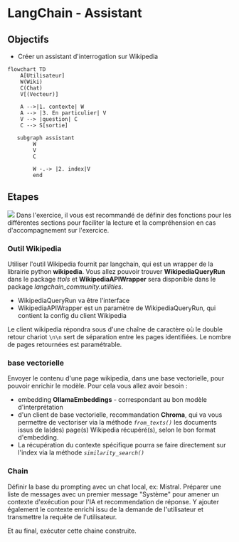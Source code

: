 # LangChain - Assistant

## Objectifs

* Créer un assistant d'interrogation sur Wikipedia

```mermaid
flowchart TD
    A[Utilisateur]
    W(Wiki)
    C(Chat)
    V[(Vecteur)]

    A -->|1. contexte| W
    A --> |3. En particulier| V
    V --> |question| C
    C --> S[sortie]
  
   subgraph assistant
        W
        V
        C

        W -.-> |2. index|V
        end
```

## Etapes

![](../img/info.png) Dans l'exercice, il vous est recommandé de définir des fonctions pour les différentes sections pour faciliter la lecture et la compréhension en cas d'accompagnement sur l'exercice.

### Outil Wikipedia

Utiliser l'outil Wikipedia fournit par langchain, qui est un wrapper de la librairie python **wikipedia**.
Vous allez pouvoir trouver **WikipediaQueryRun** dans le package *ttols* et **WikipediaAPIWrapper** sera disponible dans le package *langchain_community.utilities*.

* WikipediaQueryRun va être l'interface
* WikipediaAPIWrapper est un paramètre de WikipediaQueryRun, qui contient la config du client Wikipedia

Le client wikipedia répondra sous d'une chaîne de caractère où le double retour chariot `\n\n` sert de séparation entre les pages identifiées. Le nombre de pages retournées est paramétrable.

### base vectorielle

Envoyer le contenu d'une page wikipedia, dans une base vectorielle, pour pouvoir enrichir le modèle.
Pour cela vous allez avoir besoin :

* embedding **OllamaEmbeddings** - correspondant au bon modèle d'interprétation
* d'un client de base vectorielle, recommandation **Chroma**, qui va vous permettre de vectoriser via la méthode *`from_texts()`* les documents issus de la(des) page(s) Wikipedia récupéré(s), selon le bon format d'embedding.
* La récupération du contexte spécifique pourra se faire directement sur l'index via la méthode *`similarity_search()`*

### Chain

Définir la base du prompting avec un chat local, ex: Mistral.
Préparer une liste de messages avec un premier message "Système" pour amener un contexte d'exécution pour l'IA et recommendation de réponse. Y ajouter également le contexte enrichi issu de la demande de l'utilisateur et transmettre la requête de l'utilisateur.

Et au final, exécuter cette chaine construite.
